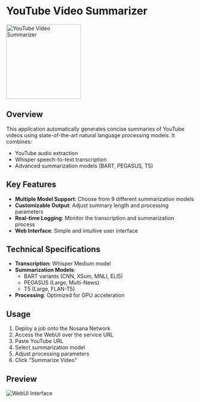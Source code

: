 # YouTube Video Summarizer

<img src="https://github.com/user-attachments/assets/f3948b5e-bbe1-4638-9763-44e9ecc7583c" alt="YouTube Video Summarizer" width="200"/>


## Overview
This application automatically generates concise summaries of YouTube videos using state-of-the-art natural language processing models. It combines:
- YouTube audio extraction
- Whisper speech-to-text transcription
- Advanced summarization models (BART, PEGASUS, T5)

## Key Features
- **Multiple Model Support**: Choose from 9 different summarization models
- **Customizable Output**: Adjust summary length and processing parameters
- **Real-time Logging**: Monitor the transcription and summarization process
- **Web Interface**: Simple and intuitive user interface

## Technical Specifications
- **Transcription**: Whisper Medium model
- **Summarization Models**:
  - BART variants (CNN, XSum, MNLI, ELI5)
  - PEGASUS (Large, Multi-News)
  - T5 (Large, FLAN-T5)
- **Processing**: Optimized for GPU acceleration

## Usage
1. Deploy a job onto the Nosana Network
2. Access the WebUI over the service URL
3. Paste YouTube URL
4. Select summarization model
5. Adjust processing parameters
6. Click "Summarize Video"

## Preview

![WebUI Interface](https://github.com/user-attachments/assets/4371a6c4-a1b2-4f8c-bbc2-e88bd8fc7ff8)
